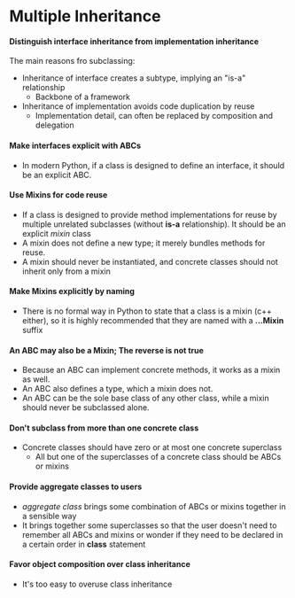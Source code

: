 # Multiple Inheritance

#### Distinguish interface inheritance from implementation inheritance
The main reasons fro subclassing:
* Inheritance of interface creates a subtype, implying an "is-a" relationship
    - Backbone of a framework
* Inheritance of implementation avoids code duplication by reuse
    - Implementation detail, can often be replaced by composition and delegation

#### Make interfaces explicit with ABCs
* In modern Python, if a class is designed to define an interface, it should be an explicit ABC.

#### Use Mixins for code reuse
* If a class is designed to provide method implementations for reuse by multiple unrelated subclasses (without **is-a** relationship).
It should be an explicit _mixin_ class
* A mixin does not define a new type; it merely bundles methods for reuse.
* A mixin should never be instantiated, and concrete classes should not inherit only from a mixin

#### Make Mixins explicitly by naming
* There is no formal way in Python to state that a class is a mixin (c++ either), so it is highly recommended that they are named with a **...Mixin** suffix

#### An ABC may also be a Mixin; The reverse is not true
* Because an ABC can implement concrete methods, it works as a mixin as well.
* An ABC also defines a type, which a mixin does not.
* An ABC can be the sole base class of any other class, while a mixin should never be subclassed alone.

#### Don't subclass from more than one concrete class
* Concrete classes should have zero or at most one concrete superclass
    - All but one of the superclasses of a concrete class should be ABCs or mixins

#### Provide aggregate classes to users
* _aggregate class_ brings some combination of ABCs or mixins together in a sensible way
* It brings together some superclasses so that the user doesn't need to remember all ABCs and mixins or wonder if they need to be declared in a certain order in **class** statement

#### Favor object composition over class inheritance
* It's too easy to overuse class inheritance
